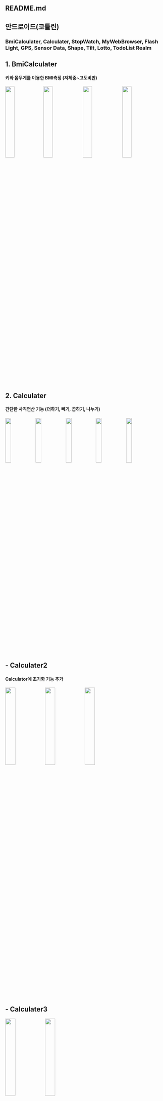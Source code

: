 ## README.md

## 안드로이드(코틀린)
### BmiCalculater, Calculater, StopWatch, MyWebBrowser, Flash Light, GPS, Sensor Data, Shape, Tilt, Lotto, TodoList Realm    


## 1. BmiCalculater
#### 키와 몸무게를 이용한 BMI측정 (저체중~고도비만)
<img src = "https://user-images.githubusercontent.com/76527391/123816528-5b66fb80-d932-11eb-82b6-fef8341a490a.JPG" width="24%"/><img src = "https://user-images.githubusercontent.com/76527391/123816536-5c982880-d932-11eb-9492-adca825901de.JPG" width="24%"/>
<img src = "https://user-images.githubusercontent.com/76527391/123816537-5c982880-d932-11eb-810b-9870c299e2ff.JPG" width="24%"/>
<img src = "https://user-images.githubusercontent.com/76527391/123816548-5dc95580-d932-11eb-90f8-7da6779a9f19.JPG" width="24%"/>


## 2. Calculater
#### 간단한 사칙연산 기능 (더하기, 빼기, 곱하기, 나누기)
<img src = "https://user-images.githubusercontent.com/76527391/123814292-894b4080-d930-11eb-996a-4a775b008462.JPG" width="19%"/><img src = "https://user-images.githubusercontent.com/76527391/123814282-881a1380-d930-11eb-8e30-59f77785bb2e.JPG" width="19%"/><img src = "https://user-images.githubusercontent.com/76527391/123814287-88b2aa00-d930-11eb-9f8e-ecd1e9ee14a9.JPG" width="19%"/><img src = "https://user-images.githubusercontent.com/76527391/123814278-87817d00-d930-11eb-888b-7acbe717bb5d.JPG" width="19%"/><img src = "https://user-images.githubusercontent.com/76527391/123814291-88b2aa00-d930-11eb-939c-f0e11068f63f.JPG" width="19%"/>


## - Calculater2
#### Calculator에 초기화 기능 추가
<img src = "https://user-images.githubusercontent.com/76527391/123816966-b993de80-d932-11eb-9017-7ecfc0189509.JPG" width="25%"/><img src = "https://user-images.githubusercontent.com/76527391/123816979-bac50b80-d932-11eb-88de-ab6f57da1141.JPG" width="25%"/><img src = "https://user-images.githubusercontent.com/76527391/123816984-bb5da200-d932-11eb-8901-351f98c8fc7a.JPG" width="25%"/>

## - Calculater3
<img src = "https://user-images.githubusercontent.com/76527391/138788731-d7ee80ec-1a4e-4c00-98ea-7fc4a4299c46.JPG" width="25%"/><img src = "https://user-images.githubusercontent.com/76527391/138788733-b6e89de8-d1c8-4561-8b37-d330512b522b.JPG" width="25%"/>

## - Calculater4
<img src = "https://user-images.githubusercontent.com/76527391/138789288-775aec37-0bf6-4bb7-9497-b3deb759fdb8.JPG" width="19%"/><img src = "https://user-images.githubusercontent.com/76527391/138788849-46548566-7310-4a42-9b39-9ded7e031afd.JPG" width="19%"/><img src = "https://user-images.githubusercontent.com/76527391/138788851-7becbfa9-37e7-492c-b45a-6842e3b22563.JPG" width="19%"/><img src = "https://user-images.githubusercontent.com/76527391/138788852-d41be0a0-611f-4b25-9e00-3433e3265b01.JPG" width="19%"/><img src = "https://user-images.githubusercontent.com/76527391/138788854-bdbf3307-7da4-4aa4-baa0-b81da10e9251.JPG" width="19%"/>
<img src = "https://user-images.githubusercontent.com/76527391/138788855-e43919d2-ac40-4b45-a3d9-6e31534f861a.JPG" width="19%"/><img src = "https://user-images.githubusercontent.com/76527391/138788858-042d0600-73c2-4efe-8ec3-5d934530ae2d.JPG" width="19%"/><img src = "https://user-images.githubusercontent.com/76527391/138788860-f73a8e65-d2ae-45cb-a43d-e91c7e42a67b.JPG" width="19%"/><img src = "https://user-images.githubusercontent.com/76527391/138788861-320ba9ac-394d-4255-8555-e98b42fbb4f7.JPG" width="19%"/>


## 3. StopWatch
#### 스톱워치 기능 (시작, 정지, 초기화, 랩 타임)
<img src = "https://user-images.githubusercontent.com/76527391/123816154-09be7100-d932-11eb-851a-dee4e2d38bc7.JPG" width="25%"/><img src = "https://user-images.githubusercontent.com/76527391/123816148-0925da80-d932-11eb-92f7-503af9c9d21a.JPG" width="25%"/>


## 4. MyWebBrowser
<img src = "https://user-images.githubusercontent.com/76527391/138906551-43106f1a-aa33-466a-a100-c17314ec051d.JPG" width="19%"/><img src = "https://user-images.githubusercontent.com/76527391/138906555-79babc39-e06f-42fd-8f2f-fb3fa55f62ee.JPG" width="19%"/><img src = "https://user-images.githubusercontent.com/76527391/138906557-a44951f6-fbff-4c8a-88e9-fb9e371cd449.JPG" width="19%"/><img src = "https://user-images.githubusercontent.com/76527391/138906560-f87a2402-b8b6-4724-8646-066424315f70.JPG" width="19%"/><img src = "https://user-images.githubusercontent.com/76527391/138906562-ca43119e-b0bd-45e8-a7c0-8dab4ac175ce.JPG" width="19%"/>


## 5. Flash Light
<img src = "https://user-images.githubusercontent.com/76527391/138906939-e65b0167-c6d7-4a65-bc17-d06aae84a4e8.JPG" width="33%"/><img src = "https://user-images.githubusercontent.com/76527391/138906941-6ad73f6e-4d30-45b3-b4dc-7fade35e29a8.JPG" width="33%"/><img src = "https://user-images.githubusercontent.com/76527391/138906933-c4c09971-3927-470a-9c41-c7468fcac95a.JPG" width="33%"/>


## 6. GPS
<img src = "https://user-images.githubusercontent.com/76527391/138907072-80c1ba7c-e880-42ad-8c94-bff4ef1d7710.JPG" width="33%"/><img src = "https://user-images.githubusercontent.com/76527391/138907078-d1d9d6fd-6bac-4a7c-b585-92bc2177e478.JPG" width="33%"/><img src = "https://user-images.githubusercontent.com/76527391/138907081-f3b0a520-7a3e-4a1f-aa8f-7a430856985c.JPG" width="33%"/>


## 7. Sensor Data
<img src = "https://user-images.githubusercontent.com/76527391/138907182-69101014-9fe0-493c-860c-8b7d1fc97a54.JPG" width="19%"/><img src = "https://user-images.githubusercontent.com/76527391/138907186-612aad6b-0307-40ae-b704-f4772c04d759.JPG" width="19%"/><img src = "https://user-images.githubusercontent.com/76527391/138907187-02257936-71b0-4aae-9468-c209c9d1fa99.JPG" width="19%"/><img src = "https://user-images.githubusercontent.com/76527391/139092448-ed2ca55e-afef-4f7a-9cbe-04a622d1149b.JPG" width="19%"/><img src = "https://user-images.githubusercontent.com/76527391/139092454-b33ec320-6430-498a-96af-232dae4e93d7.JPG" width="19%"/>


## 8. Shape
<img src = "https://user-images.githubusercontent.com/76527391/138907289-105e7c5c-2bdb-4935-882c-4c56b61856a3.JPG" width="24%"/><img src = "https://user-images.githubusercontent.com/76527391/138907292-3032a1cb-c83f-4193-9891-eecc4c3ee920.JPG" width="24%"/><img src = "https://user-images.githubusercontent.com/76527391/138907296-e949d636-3221-4b6f-9dc4-3d333efea5ac.JPG" width="24%"/><img src = "https://user-images.githubusercontent.com/76527391/138907298-a4087c21-7c73-4d25-b0ac-47f4a710c7ff.JPG" width="24%"/>


## 9. Tilt
<img src = "https://user-images.githubusercontent.com/76527391/138907396-634c42c0-9c71-49b9-84f0-a53c3f7769ca.JPG" width="33%"/><img src = "https://user-images.githubusercontent.com/76527391/138907398-2536478f-2939-42ec-a0db-601d20454a2b.JPG" width="33%"/><img src = "https://user-images.githubusercontent.com/76527391/138907399-f169427a-5249-4eaf-93f5-77d295ea1818.JPG" width="33%"/>


## 10. Lotto
<img src = "https://user-images.githubusercontent.com/76527391/139096156-5f860ab2-c1de-460e-a5f1-449031c4fa07.JPG" width="16%"/><img src = "https://user-images.githubusercontent.com/76527391/139096178-f2e09361-b217-4ac0-b090-b45526148499.JPG" width="16%"/><img src = "https://user-images.githubusercontent.com/76527391/139096181-82fe5291-161d-4c43-916d-d20cbc7a87b8.JPG" width="16%"/><img src = "https://user-images.githubusercontent.com/76527391/139096238-56f69376-fafb-4d85-9ec6-4ac57e276f99.JPG" width="16%"/><img src = "https://user-images.githubusercontent.com/76527391/139096245-6254e846-7d0a-4195-aa35-fc956ab240c6.JPG" width="16%"/><img src = "https://user-images.githubusercontent.com/76527391/139096249-c974281a-bf57-448a-92f6-427ac377fd92.JPG" width="16%"/>


## 11. TodoList Realm2
#### Realm1도 2랑 같은 기능 (할 일만 추가)
#### - 내용추가
<img src = "https://user-images.githubusercontent.com/76527391/139093385-2c7a21cf-4c80-4469-aad8-26c51abb3478.JPG" width="19%"/><img src = "https://user-images.githubusercontent.com/76527391/139093390-4dcd4f45-5be7-4f11-833b-d025f84820e4.JPG" width="19%"/><img src = "https://user-images.githubusercontent.com/76527391/139093393-63e1ba18-26fc-4f5f-a284-f90d85b101ba.JPG" width="19%"/><img src = "https://user-images.githubusercontent.com/76527391/139093395-289c9062-4408-47fa-8e3d-591ce366f529.JPG" width="19%"/><img src = "https://user-images.githubusercontent.com/76527391/139093397-e6d3e65e-16a0-4e99-9f7c-7745937e9884.JPG" width="19%"/>

#### - 내용변경
<img src = "https://user-images.githubusercontent.com/76527391/139093615-2fd407a7-9ed9-460c-a4d1-27548496e4b1.JPG" width="19%"/><img src = "https://user-images.githubusercontent.com/76527391/139093623-15044359-54ee-4d01-a78f-ec8cf004d786.JPG" width="19%"/><img src = "https://user-images.githubusercontent.com/76527391/139093628-272349c1-a5af-4fc8-aa11-3e357e5437d4.JPG" width="19%"/><img src = "https://user-images.githubusercontent.com/76527391/139093630-6962a59a-414d-4395-ad16-51dba53914b0.JPG" width="19%"/>

#### - 내용삭제
<img src = "https://user-images.githubusercontent.com/76527391/139093877-3b21c0e5-23f2-4b51-9cc9-3531a47de86e.JPG" width="19%"/><img src = "https://user-images.githubusercontent.com/76527391/139093881-703a5394-5221-4861-b24c-ff0e6d67e6ee.JPG" width="19%"/><img src = "https://user-images.githubusercontent.com/76527391/139093894-b31fe241-8e2e-4cdd-be6f-e7ce6f50cc50.JPG" width="19%"/>
